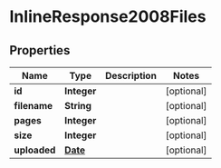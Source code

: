 
# InlineResponse2008Files

## Properties
Name | Type | Description | Notes
------------ | ------------- | ------------- | -------------
**id** | **Integer** |  |  [optional]
**filename** | **String** |  |  [optional]
**pages** | **Integer** |  |  [optional]
**size** | **Integer** |  |  [optional]
**uploaded** | [**Date**](Date.md) |  |  [optional]



